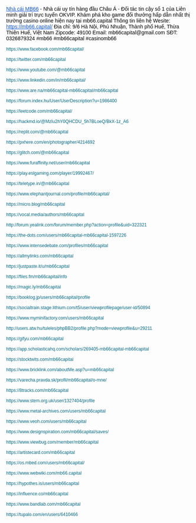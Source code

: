 <p><a class="waffle-rich-text-link" href="https://mb66.capital/" style="color: rgb(17, 85, 204); font-family: Arial; white-space-collapse: preserve; text-decoration-skip-ink: none;">Nhà cái MB66</a><span style="color:rgb(0, 0, 0); font-family:arial"> - Nhà cái uy tín hàng đầu Châu Á - Đối tác tin cậy số 1 của Liên minh giải trí trực tuyến OKVIP. Khám phá kho game đổi thưởng hấp dẫn nhất thị trường casino online hiện nay tại mb66.capital Thông tin liên hệ Wesite: </span><a class="waffle-rich-text-link" href="https://mb66.capital/" style="color: rgb(17, 85, 204); font-family: Arial; white-space-collapse: preserve; text-decoration-skip-ink: none;">https://mb66.capital/</a><span style="color:rgb(0, 0, 0); font-family:arial"> Địa chỉ: 9/6 Hà Nội, Phú Nhuận, Thành phố Huế, Thừa Thiên Huế, Việt Nam Zipcode: 49100 Email: mb66capital@gmail.com SĐT: 0326879324 #mb66 #mb66capital #casinomb66</span></p>

<p dir="ltr"><a href="https://www.facebook.com/mb66capital/" style="text-decoration-line: none;"><span style="background-color:transparent; color:rgb(0, 101, 128); font-family:arial,sans-serif; font-size:9pt">https://www.facebook.com/mb66capital/</span></a></p>

<p dir="ltr"><a href="https://twitter.com/mb66capital" style="text-decoration-line: none;"><span style="background-color:transparent; color:rgb(0, 101, 128); font-family:arial,sans-serif; font-size:9pt">https://twitter.com/mb66capital</span></a></p>

<p dir="ltr"><a href="https://www.youtube.com/@mb66capital" style="text-decoration-line: none;"><span style="background-color:transparent; color:rgb(0, 101, 128); font-family:arial,sans-serif; font-size:9pt">https://www.youtube.com/@mb66capital</span></a></p>

<p dir="ltr"><a href="https://www.linkedin.com/in/mb66capital/" style="text-decoration-line: none;"><span style="background-color:transparent; color:rgb(0, 101, 128); font-family:arial,sans-serif; font-size:9pt">https://www.linkedin.com/in/mb66capital/</span></a></p>

<p dir="ltr"><a href="https://www.are.na/mb66capital-mb66capital/mb66capital" style="text-decoration-line: none;"><span style="background-color:transparent; color:rgb(0, 101, 128); font-family:arial,sans-serif; font-size:9pt">https://www.are.na/mb66capital-mb66capital/mb66capital</span></a></p>

<p dir="ltr"><a href="https://forum.index.hu/User/UserDescription?u=1986400" style="text-decoration-line: none;"><span style="background-color:transparent; color:rgb(0, 101, 128); font-family:arial,sans-serif; font-size:9pt">https://forum.index.hu/User/UserDescription?u=1986400</span></a></p>

<p dir="ltr"><a href="https://leetcode.com/mb66capital/" style="text-decoration-line: none;"><span style="background-color:transparent; color:rgb(0, 101, 128); font-family:arial,sans-serif; font-size:9pt">https://leetcode.com/mb66capital/</span></a></p>

<p dir="ltr"><a href="https://hackmd.io/@MzIu2hY0QHCDU_5h7BLoeQ/BkX-1z_A6" style="text-decoration-line: none;"><span style="background-color:transparent; color:rgb(0, 101, 128); font-family:arial,sans-serif; font-size:9pt">https://hackmd.io/@MzIu2hY0QHCDU_5h7BLoeQ/BkX-1z_A6</span></a></p>

<p dir="ltr"><a href="https://replit.com/@mb66capital" style="text-decoration-line: none;"><span style="background-color:transparent; color:rgb(0, 101, 128); font-family:arial,sans-serif; font-size:9pt">https://replit.com/@mb66capital</span></a></p>

<p dir="ltr"><a href="https://pxhere.com/en/photographer/4214692" style="text-decoration-line: none;"><span style="background-color:transparent; color:rgb(0, 101, 128); font-family:arial,sans-serif; font-size:9pt">https://pxhere.com/en/photographer/4214692</span></a></p>

<p dir="ltr"><a href="https://glitch.com/@mb66capital" style="text-decoration-line: none;"><span style="background-color:transparent; color:rgb(0, 101, 128); font-family:arial,sans-serif; font-size:9pt">https://glitch.com/@mb66capital</span></a></p>

<p dir="ltr"><a href="https://www.furaffinity.net/user/mb66capital" style="text-decoration-line: none;"><span style="background-color:transparent; color:rgb(0, 101, 128); font-family:arial,sans-serif; font-size:9pt">https://www.furaffinity.net/user/mb66capital</span></a></p>

<p dir="ltr"><a href="https://play.eslgaming.com/player/19992467/" style="text-decoration-line: none;"><span style="background-color:transparent; color:rgb(0, 101, 128); font-family:arial,sans-serif; font-size:9pt">https://play.eslgaming.com/player/19992467/</span></a></p>

<p dir="ltr"><a href="https://teletype.in/@mb66capital" style="text-decoration-line: none;"><span style="background-color:transparent; color:rgb(0, 101, 128); font-family:arial,sans-serif; font-size:9pt">https://teletype.in/@mb66capital</span></a></p>

<p dir="ltr"><a href="https://www.elephantjournal.com/profile/mb66capital/" style="text-decoration-line: none;"><span style="background-color:transparent; color:rgb(0, 101, 128); font-family:arial,sans-serif; font-size:9pt">https://www.elephantjournal.com/profile/mb66capital/</span></a></p>

<p dir="ltr"><a href="https://micro.blog/mb66capital" style="text-decoration-line: none;"><span style="background-color:transparent; color:rgb(0, 101, 128); font-family:arial,sans-serif; font-size:9pt">https://micro.blog/mb66capital</span></a></p>

<p dir="ltr"><a href="https://vocal.media/authors/mb66capital" style="text-decoration-line: none;"><span style="background-color:transparent; color:rgb(0, 101, 128); font-family:arial,sans-serif; font-size:9pt">https://vocal.media/authors/mb66capital</span></a></p>

<p dir="ltr"><a href="http://forum.yealink.com/forum/member.php?action=profile&amp;uid=322321" style="text-decoration-line: none;"><span style="background-color:transparent; color:rgb(0, 101, 128); font-family:arial,sans-serif; font-size:9pt">http://forum.yealink.com/forum/member.php?action=profile&amp;uid=322321</span></a></p>

<p dir="ltr"><a href="https://the-dots.com/users/mb66capital-mb66capital-1597226" style="text-decoration-line: none;"><span style="background-color:transparent; color:rgb(0, 101, 128); font-family:arial,sans-serif; font-size:9pt">https://the-dots.com/users/mb66capital-mb66capital-1597226</span></a></p>

<p dir="ltr"><a href="https://www.intensedebate.com/profiles/mb66capital" style="text-decoration-line: none;"><span style="background-color:transparent; color:rgb(0, 101, 128); font-family:arial,sans-serif; font-size:9pt">https://www.intensedebate.com/profiles/mb66capital</span></a></p>

<p dir="ltr"><a href="https://allmylinks.com/mb66capital" style="text-decoration-line: none;"><span style="background-color:transparent; color:rgb(0, 101, 128); font-family:arial,sans-serif; font-size:9pt">https://allmylinks.com/mb66capital</span></a></p>

<p dir="ltr"><a href="https://justpaste.it/u/mb66capital" style="text-decoration-line: none;"><span style="background-color:transparent; color:rgb(0, 101, 128); font-family:arial,sans-serif; font-size:9pt">https://justpaste.it/u/mb66capital</span></a></p>

<p dir="ltr"><a href="https://files.fm/mb66capital/info" style="text-decoration-line: none;"><span style="background-color:transparent; color:rgb(0, 101, 128); font-family:arial,sans-serif; font-size:9pt">https://files.fm/mb66capital/info</span></a></p>

<p dir="ltr"><a href="https://magic.ly/mb66capital" style="text-decoration-line: none;"><span style="background-color:transparent; color:rgb(0, 101, 128); font-family:arial,sans-serif; font-size:9pt">https://magic.ly/mb66capital</span></a></p>

<p dir="ltr"><a href="https://booklog.jp/users/mb66capital/profile" style="text-decoration-line: none;"><span style="background-color:transparent; color:rgb(0, 101, 128); font-family:arial,sans-serif; font-size:9pt">https://booklog.jp/users/mb66capital/profile</span></a></p>

<p dir="ltr"><a href="https://socialtrain.stage.lithium.com/t5/user/viewprofilepage/user-id/50894" style="text-decoration-line: none;"><span style="background-color:transparent; color:rgb(0, 101, 128); font-family:arial,sans-serif; font-size:9pt">https://socialtrain.stage.lithium.com/t5/user/viewprofilepage/user-id/50894</span></a></p>

<p dir="ltr"><a href="https://www.myminifactory.com/users/mb66capital" style="text-decoration-line: none;"><span style="background-color:transparent; color:rgb(0, 101, 128); font-family:arial,sans-serif; font-size:9pt">https://www.myminifactory.com/users/mb66capital</span></a></p>

<p dir="ltr"><a href="http://users.atw.hu/tuleles/phpBB2/profile.php?mode=viewprofile&amp;u=29211" style="text-decoration-line: none;"><span style="background-color:transparent; color:rgb(0, 101, 128); font-family:arial,sans-serif; font-size:9pt">http://users.atw.hu/tuleles/phpBB2/profile.php?mode=viewprofile&amp;u=29211</span></a></p>

<p dir="ltr"><a href="https://gifyu.com/mb66capital" style="text-decoration-line: none;"><span style="background-color:transparent; color:rgb(0, 101, 128); font-family:arial,sans-serif; font-size:9pt">https://gifyu.com/mb66capital</span></a></p>

<p dir="ltr"><a href="https://app.scholasticahq.com/scholars/269405-mb66capital-mb66capital" style="text-decoration-line: none;"><span style="background-color:transparent; color:rgb(0, 101, 128); font-family:arial,sans-serif; font-size:9pt">https://app.scholasticahq.com/scholars/269405-mb66capital-mb66capital</span></a></p>

<p dir="ltr"><a href="https://stocktwits.com/mb66capital" style="text-decoration-line: none;"><span style="background-color:transparent; color:rgb(0, 101, 128); font-family:arial,sans-serif; font-size:9pt">https://stocktwits.com/mb66capital</span></a></p>

<p dir="ltr"><a href="https://www.bricklink.com/aboutMe.asp?u=mb66capital" style="text-decoration-line: none;"><span style="background-color:transparent; color:rgb(0, 101, 128); font-family:arial,sans-serif; font-size:9pt">https://www.bricklink.com/aboutMe.asp?u=mb66capital</span></a></p>

<p dir="ltr"><a href="https://varecha.pravda.sk/profil/mb66capital/o-mne/" style="text-decoration-line: none;"><span style="background-color:transparent; color:rgb(0, 101, 128); font-family:arial,sans-serif; font-size:9pt">https://varecha.pravda.sk/profil/mb66capital/o-mne/</span></a></p>

<p dir="ltr"><a href="https://8tracks.com/mb66capital" style="text-decoration-line: none;"><span style="background-color:transparent; color:rgb(0, 101, 128); font-family:arial,sans-serif; font-size:9pt">https://8tracks.com/mb66capital</span></a></p>

<p dir="ltr"><a href="https://www.stem.org.uk/user/1327404/profile" style="text-decoration-line: none;"><span style="background-color:transparent; color:rgb(0, 101, 128); font-family:arial,sans-serif; font-size:9pt">https://www.stem.org.uk/user/1327404/profile</span></a></p>

<p dir="ltr"><a href="https://www.metal-archives.com/users/mb66capital" style="text-decoration-line: none;"><span style="background-color:transparent; color:rgb(0, 101, 128); font-family:arial,sans-serif; font-size:9pt">https://www.metal-archives.com/users/mb66capital</span></a></p>

<p dir="ltr"><a href="https://www.veoh.com/users/mb66capital" style="text-decoration-line: none;"><span style="background-color:transparent; color:rgb(0, 101, 128); font-family:arial,sans-serif; font-size:9pt">https://www.veoh.com/users/mb66capital</span></a></p>

<p dir="ltr"><a href="https://www.designspiration.com/mb66capital/saves/" style="text-decoration-line: none;"><span style="background-color:transparent; color:rgb(0, 101, 128); font-family:arial,sans-serif; font-size:9pt">https://www.designspiration.com/mb66capital/saves/</span></a></p>

<p dir="ltr"><a href="https://www.viewbug.com/member/mb66capital" style="text-decoration-line: none;"><span style="background-color:transparent; color:rgb(0, 101, 128); font-family:arial,sans-serif; font-size:9pt">https://www.viewbug.com/member/mb66capital</span></a></p>

<p dir="ltr"><a href="https://artistecard.com/mb66capital" style="text-decoration-line: none;"><span style="background-color:transparent; color:rgb(0, 101, 128); font-family:arial,sans-serif; font-size:9pt">https://artistecard.com/mb66capital</span></a></p>

<p dir="ltr"><a href="https://os.mbed.com/users/mb66capital/" style="text-decoration-line: none;"><span style="background-color:transparent; color:rgb(0, 101, 128); font-family:arial,sans-serif; font-size:9pt">https://os.mbed.com/users/mb66capital/</span></a></p>

<p dir="ltr"><a href="https://www.webwiki.com/mb66.capital" style="text-decoration-line: none;"><span style="background-color:transparent; color:rgb(0, 101, 128); font-family:arial,sans-serif; font-size:9pt">https://www.webwiki.com/mb66.capital</span></a></p>

<p dir="ltr"><a href="https://hypothes.is/users/mb66capital" style="text-decoration-line: none;"><span style="background-color:transparent; color:rgb(0, 101, 128); font-family:arial,sans-serif; font-size:9pt">https://hypothes.is/users/mb66capital</span></a></p>

<p dir="ltr"><a href="https://influence.co/mb66capital" style="text-decoration-line: none;"><span style="background-color:transparent; color:rgb(0, 101, 128); font-family:arial,sans-serif; font-size:9pt">https://influence.co/mb66capital</span></a></p>

<p dir="ltr"><a href="https://www.bandlab.com/mb66capital" style="text-decoration-line: none;"><span style="background-color:transparent; color:rgb(0, 101, 128); font-family:arial,sans-serif; font-size:9pt">https://www.bandlab.com/mb66capital</span></a></p>

<p dir="ltr"><a href="https://tupalo.com/en/users/6410466" style="text-decoration-line: none;"><span style="background-color:transparent; color:rgb(0, 101, 128); font-family:arial,sans-serif; font-size:9pt">https://tupalo.com/en/users/6410466</span></a></p>
